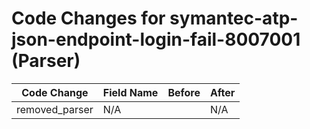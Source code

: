 # Code Changes for symantec-atp-json-endpoint-login-fail-8007001 (Parser)

| Code Change | Field Name | Before | After |
|-------------|------------|--------|-------|
| removed_parser | N/A |  | N/A |